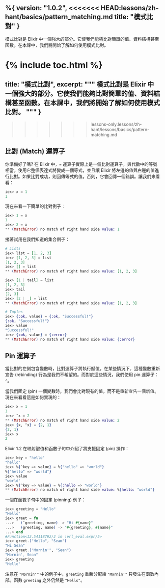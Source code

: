 %{
  version: "1.0.2",
<<<<<<< HEAD:lessons/zh-hant/basics/pattern_matching.md
  title: "模式比對"
}
---

模式比對是 Elixir 中一個強大的部分。它使我們能夠比對簡單的值、資料結構甚至函數。在本課中，我們將開始了解如何使用模式比對。

{% include toc.html %}
=======
  title: "模式比對",
  excerpt: """
  模式比對是 Elixir 中一個強大的部分。它使我們能夠比對簡單的值、資料結構甚至函數。在本課中，我們將開始了解如何使用模式比對。
  """
}
---
>>>>>>> lessons-only:lessons/zh-hant/lessons/basics/pattern-matching.md

## 比對 (Match) 運算子

你準備好了嗎? 在 Elixir 中，`=` 運算子實際上是一個比對運算子，與代數中的等號相當。使用它整個表達式將變成一個等式，並且讓 Elixir 將左邊的值與右邊的值進行比對。如果比對成功，則回傳等式的值。否則，它會回傳一個錯誤。讓我們來看看：

```elixir
iex> x = 1
1
```

現在來看一下簡單的比對例子：

```elixir
iex> 1 = x
1
iex> 2 = x
** (MatchError) no match of right hand side value: 1
```

接著試用在我們知道的集合例子：

```elixir
# Lists
iex> list = [1, 2, 3]
iex> [1, 2, 3] = list
[1, 2, 3]
iex> [] = list
** (MatchError) no match of right hand side value: [1, 2, 3]

iex> [1 | tail] = list
[1, 2, 3]
iex> tail
[2, 3]
iex> [2 | _] = list
** (MatchError) no match of right hand side value: [1, 2, 3]

# Tuples
iex> {:ok, value} = {:ok, "Successful!"}
{:ok, "Successful!"}
iex> value
"Successful!"
iex> {:ok, value} = {:error}
** (MatchError) no match of right hand side value: {:error}
```

## Pin 運算子

當比對的左側包含變數時，比對運算子將執行賦值。在某些情況下，這種變數重新宣告 (rebinding) 行為是我們不希望的。而對於這些情況，我們使用 pin 運算子： `^`。

當我們固定 (pin) 一個變數時，我們會比對現有的值，而不是重新宣告一個新值。現在來看看這是如何實現的：

```elixir
iex> x = 1
1
iex> ^x = 2
** (MatchError) no match of right hand side value: 2
iex> {x, ^x} = {2, 1}
{2, 1}
iex> x
2
```

Elixir 1.2 在映射鍵值和函數子句中介紹了將支援固定 (pin) 操作：

```elixir
iex> key = "hello"
"hello"
iex> %{^key => value} = %{"hello" => "world"}
%{"hello" => "world"}
iex> value
"world"
iex> %{^key => value} = %{:hello => "world"}
** (MatchError) no match of right hand side value: %{hello: "world"}
```

一個在函數子句中的固定 (pinning) 例子：

```elixir
iex> greeting = "Hello"
"Hello"
iex> greet = fn
...>   (^greeting, name) -> "Hi #{name}"
...>   (greeting, name) -> "#{greeting}, #{name}"
...> end
#Function<12.54118792/2 in :erl_eval.expr/5>
iex> greet.("Hello", "Sean")
"Hi Sean"
iex> greet.("Mornin'", "Sean")
"Mornin', Sean"
iex> greeting
"Hello"
```

注意在 `"Mornin'"` 中的例子中，`greeting` 重新分配給 `"Mornin'"` 只發生在函數內部。函數 `greeting` 之外仍然是 `"Hello"`。